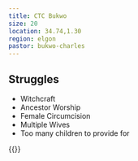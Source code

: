 ```yaml
---
title: CTC Bukwo
size: 20
location: 34.74,1.30
region: elgon
pastor: bukwo-charles
---
```


## Struggles

 - Witchcraft
 - Ancestor Worship
 - Female Circumcision
 - Multiple Wives
 - Too many children to provide for

{{<map marker-points="34.74,1.30">}}
